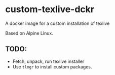 # custom-texlive-dckr
A docker image for a custom installation of texlive

Based on Alpine Linux.

## TODO:
- Fetch, unpack, run texlive installer
- Use `tlmgr` to install custom packages.
